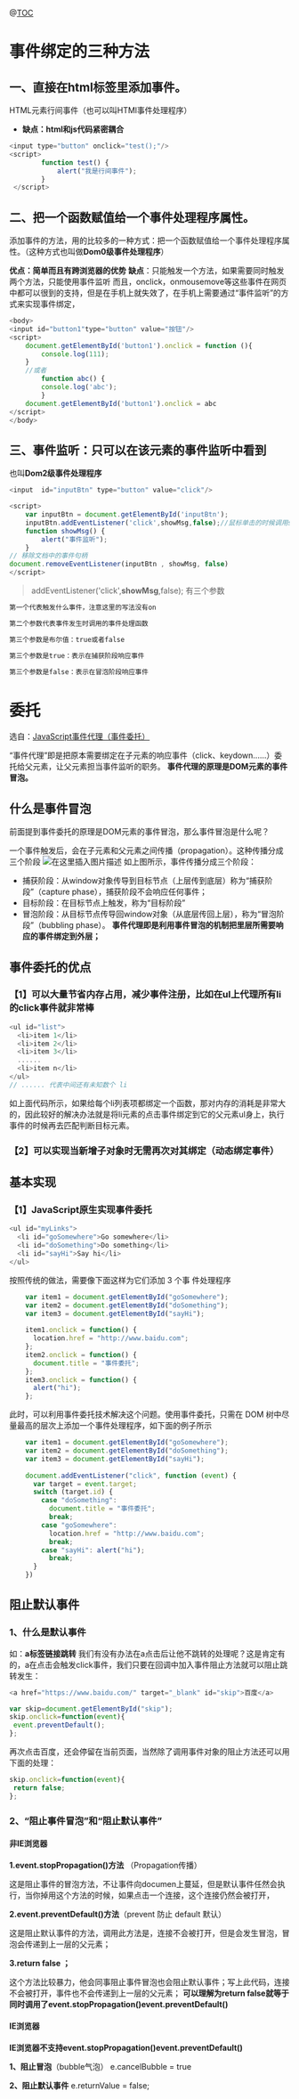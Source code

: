 @[TOC](目录)
# 事件绑定的三种方法
## 一、直接在html标签里添加事件。
HTML元素行间事件（也可以叫HTMl事件处理程序）

- **缺点：html和js代码紧密耦合**

```javascript
<input type="button" οnclick="test();"/>
<script>
        function test() {
            alert("我是行间事件");
        }
 </script>
```
## 二、把一个函数赋值给一个事件处理程序属性。
添加事件的方法，用的比较多的一种方式：把一个函数赋值给一个事件处理程序属性。（这种方式也叫做**Dom0级事件处理程序**）

**优点：简单而且有跨浏览器的优势**
**缺点**：只能触发一个方法，如果需要同时触发两个方法，只能使用事件监听
而且，onclick，onmousemove等这些事件在网页中都可以很到的支持，但是在手机上就失效了，在手机上需要通过“事件监听”的方式来实现事件绑定，
```javascript
<body>
<input id="button1"type="button" value="按钮"/>
<script>
    document.getElementById('button1').onclick = function (){
        console.log(111);
    }   
    //或者
        function abc() {
        console.log('abc');
    	}
    document.getElementById('button1').onclick = abc
</script>
</body>
```

## 三、事件监听：只可以在该元素的事件监听中看到
也叫**Dom2级事件处理程序**
```javascript
<input  id="inputBtn" type="button" value="click"/>

<script>
    var inputBtn = document.getElementById('inputBtn');
    inputBtn.addEventListener('click',showMsg,false);//鼠标单击的时候调用showMes这个函数
    function showMsg() {
        alert("事件监听");
    }
// 移除文档中的事件句柄
document.removeEventListener(inputBtn , showMsg, false)
</script>
```
>addEventListener('click',**showMsg**,false); 有三个参数
```md
第一个代表触发什么事件，注意这里的写法没有on

第二个参数代表事件发生时调用的事件处理函数

第三个参数是布尔值：true或者false

第三个参数是true：表示在捕获阶段响应事件

第三个参数是false：表示在冒泡阶段响应事件
```



# 委托
选自：[JavaScript事件代理（事件委托）](https://blog.csdn.net/qq_38128179/article/details/86293394)

“事件代理”即是把原本需要绑定在子元素的响应事件（click、keydown......）委托给父元素，让父元素担当事件监听的职务。
**事件代理的原理是DOM元素的事件冒泡。**

## 什么是事件冒泡
前面提到事件委托的原理是DOM元素的事件冒泡，那么事件冒泡是什么呢？

一个事件触发后，会在子元素和父元素之间传播（propagation）。这种传播分成三个阶段
![在这里插入图片描述](https://img-blog.csdnimg.cn/2021030421290368.png)
如上图所示，事件传播分成三个阶段：

 - 捕获阶段：从window对象传导到目标节点（上层传到底层）称为“捕获阶段”（capture phase），捕获阶段不会响应任何事件；
 -  目标阶段：在目标节点上触发，称为“目标阶段”
 -  冒泡阶段：从目标节点传导回window对象（从底层传回上层），称为“冒泡阶段”（bubbling phase）。
   **事件代理即是利用事件冒泡的机制把里层所需要响应的事件绑定到外层；**
## 事件委托的优点
### 【1】可以大量节省内存占用，减少事件注册，比如在ul上代理所有li的click事件就非常棒

```javascript
<ul id="list">
  <li>item 1</li>
  <li>item 2</li>
  <li>item 3</li>
  ......
  <li>item n</li>
</ul>
// ...... 代表中间还有未知数个 li
```
如上面代码所示，如果给每个li列表项都绑定一个函数，那对内存的消耗是非常大的，因此较好的解决办法就是将li元素的点击事件绑定到它的父元素ul身上，执行事件的时候再去匹配判断目标元素。
### 【2】可以实现当新增子对象时无需再次对其绑定（动态绑定事件）

## 基本实现
### 【1】JavaScript原生实现事件委托

```javascript
<ul id="myLinks">
  <li id="goSomewhere">Go somewhere</li>
  <li id="doSomething">Do something</li>
  <li id="sayHi">Say hi</li>
</ul>
```
按照传统的做法，需要像下面这样为它们添加 3 个事 件处理程序

```javascript
    var item1 = document.getElementById("goSomewhere");
    var item2 = document.getElementById("doSomething");
    var item3 = document.getElementById("sayHi");
 
    item1.onclick = function() {
      location.href = "http://www.baidu.com";
    };
    item2.onclick = function() {
      document.title = "事件委托";
    };
    item3.onclick = function() {
      alert("hi");
    };
```
此时，可以利用事件委托技术解决这个问题。使用事件委托，只需在 DOM 树中尽量最高的层次上添加一个事件处理程序，如下面的例子所示

```javascript
    var item1 = document.getElementById("goSomewhere");
    var item2 = document.getElementById("doSomething");
    var item3 = document.getElementById("sayHi");
 
    document.addEventListener("click", function (event) {
      var target = event.target;
      switch (target.id) {
        case "doSomething":
          document.title = "事件委托";
          break;
        case "goSomewhere":
          location.href = "http://www.baidu.com";
          break;
        case "sayHi": alert("hi");
          break;
      }
    })
```

## 阻止默认事件
### 1、什么是默认事件
如：**a标签链接跳转**
我们有没有办法在a点击后让他不跳转的处理呢？这是肯定有的，a在点击会触发click事件，我们只要在回调中加入事件阻止方法就可以阻止跳转发生：

```javascript
<a href="https://www.baidu.com/" target="_blank" id="skip">百度</a>

var skip=document.getElementById("skip");
skip.onclick=function(event){
 event.preventDefault();
};
```
再次点击百度，还会停留在当前页面，当然除了调用事件对象的阻止方法还可以用下面的处理：

```javascript
skip.onclick=function(event){
 return false;
};
```
### 2、“阻止事件冒泡”和“阻止默认事件”
####  非IE浏览器
**1.event.stopPropagation()方法** （Propagation传播）

这是阻止事件的冒泡方法，不让事件向documen上蔓延，但是默认事件任然会执行，当你掉用这个方法的时候，如果点击一个连接，这个连接仍然会被打开，

**2.event.preventDefault()方法**（prevent 防止 default 默认） 

这是阻止默认事件的方法，调用此方法是，连接不会被打开，但是会发生冒泡，冒泡会传递到上一层的父元素；

**3.return false  ；**

这个方法比较暴力，他会同事阻止事件冒泡也会阻止默认事件；写上此代码，连接不会被打开，事件也不会传递到上一层的父元素；
**可以理解为return false就等于同时调用了event.stopPropagation()event.preventDefault()**

#### IE浏览器
**IE浏览器不支持event.stopPropagation()event.preventDefault()**

**1、阻止冒泡**（bubble气泡）
e.cancelBubble = true

**2、阻止默认事件**
e.returnValue = false;

